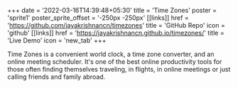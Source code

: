 +++
date = '2022-03-16T14:39:48+05:30'
title = 'Time Zones'
poster = 'sprite1'
poster_sprite_offset = '-250px -250px'
[[links]]
href = 'https://github.com/jayakrishnancn/timezones'
title = 'GitHub Repo'
icon = 'github'
[[links]]
href = 'https://jayakrishnancn.github.io/timezones/'
title = 'Live Demo'
icon = 'new_tab'
+++

Time Zones is a convenient world clock, a time zone converter, and an online meeting scheduler. It's one of the best online productivity tools for those often finding themselves traveling, in flights, in online meetings or just calling friends and family abroad.

